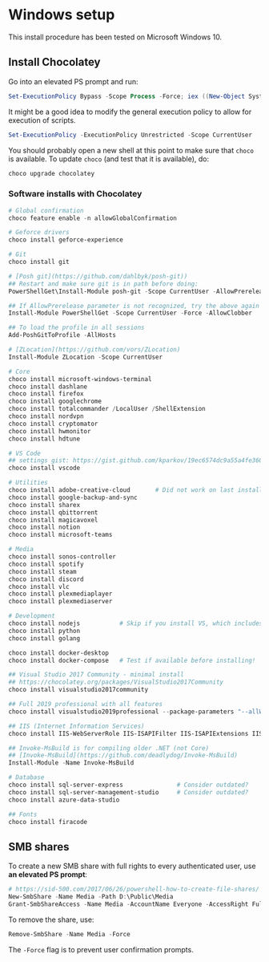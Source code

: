 # Windows setup

This install procedure has been tested on Microsoft Windows 10.

## Install Chocolatey

Go into an elevated PS prompt and run:

```powershell
Set-ExecutionPolicy Bypass -Scope Process -Force; iex ((New-Object System.Net.WebClient).DownloadString('https://chocolatey.org/install.ps1'))
```

It might be a good idea to modify the general execution policy to allow for execution of scripts.

```powershell
Set-ExecutionPolicy -ExecutionPolicy Unrestricted -Scope CurrentUser
```

You should probably open a new shell at this point to make sure that `choco` is available. To update `choco` (and test that it is available), do:

```powershell
choco upgrade chocolatey
```

### Software installs with Chocolatey
```powershell
# Global confirmation
choco feature enable -n allowGlobalConfirmation

# Geforce drivers
choco install geforce-experience

# Git
choco install git

# [Posh git](https://github.com/dahlbyk/posh-git))
## Restart and make sure git is in path before doing:
PowerShellGet\Install-Module posh-git -Scope CurrentUser -AllowPrerelease -Force

## If AllowPrerelease parameter is not recognized, try the above again after doing:
Install-Module PowerShellGet -Scope CurrentUser -Force -AllowClobber

## To load the profile in all sessions
Add-PoshGitToProfile -AllHosts

# [ZLocation](https://github.com/vors/ZLocation)
Install-Module ZLocation -Scope CurrentUser

# Core
choco install microsoft-windows-terminal
choco install dashlane
choco install firefox
choco install googlechrome
choco install totalcommander /LocalUser /ShellExtension
choco install nordvpn
choco install cryptomator
choco install hwmonitor
choco install hdtune

# VS Code
## settings gist: https://gist.github.com/kparkov/19ec6574dc9a55a4fe3607a58b6cf398
choco install vscode

# Utilities
choco install adobe-creative-cloud       # Did not work on last install (2019-10-27)
choco install google-backup-and-sync
choco install sharex
choco install qbittorrent
choco install magicavoxel
choco install notion
choco install microsoft-teams

# Media
choco install sonos-controller
choco install spotify
choco install steam
choco install discord
choco install vlc
choco install plexmediaplayer
choco install plexmediaserver

# Development
choco install nodejs           # Skip if you install VS, which includes this
choco install python
choco install golang

choco install docker-desktop
choco install docker-compose   # Test if available before installing!

## Visual Studio 2017 Community - minimal install
## https://chocolatey.org/packages/VisualStudio2017Community
choco install visualstudio2017community

## Full 2019 professional with all features
choco install visualstudio2019professional --package-parameters "--allWorkloads --includeRecommended --includeOptional --passive"

## IIS (Internet Information Services)
choco install IIS-WebServerRole IIS-ISAPIFilter IIS-ISAPIExtensions IIS-NetFxExtensibility IIS-ASPNET --source WindowsFeatures

## Invoke-MsBuild is for compiling older .NET (not Core)
## [Invoke-MsBuild](https://github.com/deadlydog/Invoke-MsBuild) 
Install-Module -Name Invoke-MsBuild

# Database
choco install sql-server-express               # Consider outdated?
choco install sql-server-management-studio     # Consider outdated?
choco install azure-data-studio

## Fonts
choco install firacode
```

## SMB shares

To create a new SMB share with full rights to every authenticated user, use **an elevated PS prompt**:

```powershell
# https://sid-500.com/2017/06/26/powershell-how-to-create-file-shares/
New-SmbShare -Name Media -Path D:\Public\Media
Grant-SmbShareAccess -Name Media -AccountName Everyone -AccessRight Full -Force
```

To remove the share, use:

```powershell
Remove-SmbShare -Name Media -Force
```

The `-Force` flag is to prevent user confirmation prompts.
